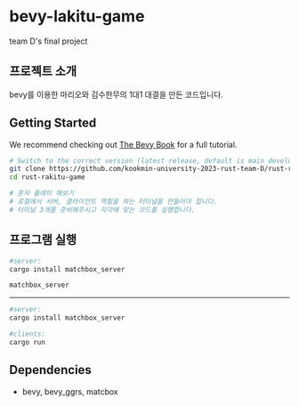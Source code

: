 # bevy-lakitu-game
team D's final project

## 프로젝트 소개
bevy를 이용한 마리오와 김수한무의 1대1 대결을 만든 코드입니다.


## Getting Started

We recommend checking out [The Bevy Book](https://bevyengine.org/learn/book/introduction) for a full tutorial.

```sh
# Switch to the correct version (latest release, default is main development branch)
git clone https://github.com/kookmin-university-2023-rust-team-D/rust-rakitu-game.git
cd rust-rakitu-game

# 혼자 플레이 해보기
# 로컬에서 서버, 클라이언트 역할을 하는 터미널을 만들어야 합니다.
# 터미널 3개를 준비해주시고 각각에 맞는 코드를 실행합니다.
```

## 프로그램 실행
```sh
#server: 
cargo install matchbox_server
```          

```sh
matchbox_server
```
--------
```sh
#server: 
cargo install matchbox_server
```          

```sh
#clients:
cargo run
```

## Dependencies
+ bevy, bevy_ggrs, matcbox


